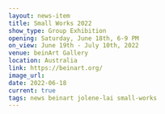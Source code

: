 ```yaml
---
layout: news-item
title: Small Works 2022
show_type: Group Exhibition
opening: Saturday, June 18th, 6-9 PM
on_view: June 19th - July 10th, 2022
venue: beinArt Gallery
location: Australia
link: https://beinart.org/
image_url:
date: 2022-06-18 
current: true
tags: news beinart jolene-lai small-works
---
```

